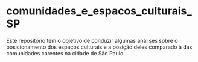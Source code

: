 # comunidades_e_espacos_culturais_SP
Este repositório tem o objetivo de conduzir algumas análises sobre o posicionamento dos espaços culturais e a posição deles comparado à das comunidades carentes na cidade de São Paulo. 
